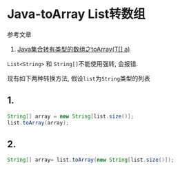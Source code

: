 # Java-toArray List转数组

参考文章

1. [Java集合转有类型的数组之toArray(T[] a)](https://www.cnblogs.com/guanghe/p/10062975.html)

`List<String>` 和 `String[]`不能使用强转, 会报错. 

现有如下两种转换方法, 假设`list`为`String`类型的列表

## 1. 

```java
String[] array = new String[list.size()];
list.toArray(array);
```

## 2.

```java
String[] array= list.toArray(new String[list.size()]);
```
